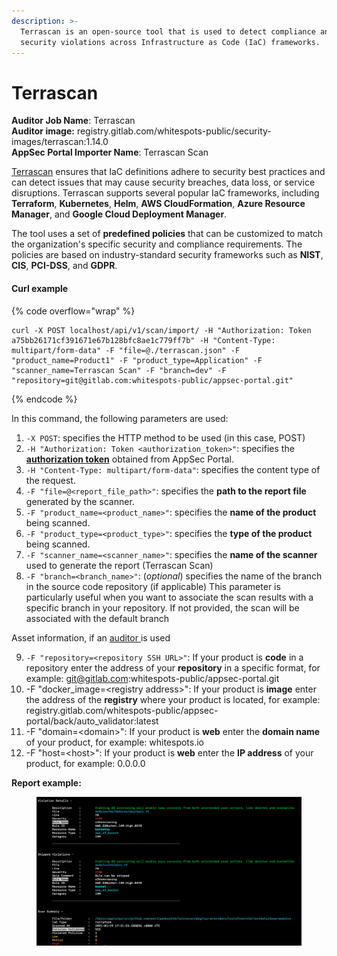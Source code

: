 ```yaml
---
description: >-
  Terrascan is an open-source tool that is used to detect compliance and
  security violations across Infrastructure as Code (IaC) frameworks.
---
```


# Terrascan

**Auditor Job Name**: Terrascan\
**Auditor image:** registry.gitlab.com/whitespots-public/security-images/terrascan:1.14.0\
**AppSec Portal Importer Name**: Terrascan Scan

[Terrascan](https://github.com/tenable/terrascan) ensures that IaC definitions adhere to security best practices and can detect issues that may cause security breaches, data loss, or service disruptions. Terrascan supports several popular IaC frameworks, including **Terraform**, **Kubernetes**, **Helm**, **AWS CloudFormation**, **Azure Resource Manager**, and **Google Cloud Deployment Manager**.

The tool uses a set of **predefined policies** that can be customized to match the organization's specific security and compliance requirements. The policies are based on industry-standard security frameworks such as **NIST**, **CIS**, **PCI-DSS**, and **GDPR**.

#### Curl example

{% code overflow="wrap" %}
```
curl -X POST localhost/api/v1/scan/import/ -H "Authorization: Token a75bb26171cf391671e67b128bfc8ae1c779ff7b" -H "Content-Type: multipart/form-data" -F "file=@./terrascan.json" -F "product_name=Product1" -F "product_type=Application" -F "scanner_name=Terrascan Scan" -F "branch=dev" -F "repository=git@gitlab.com:whitespots-public/appsec-portal.git"
```
{% endcode %}

In this command, the following parameters are used:

1. `-X POST`: specifies the HTTP method to be used (in this case, POST)
2. `-H "Authorization: Token <authorization_token>"`: specifies the [**authorization token**](../../importing-reports-from-scanners-to-appsec-portal/#authorization-token) obtained from AppSec Portal.
3. `-H "Content-Type: multipart/form-data"`: specifies the content type of the request.
4. `-F "file=@<report_file_path>"`: specifies the **path to the report file** generated by the scanner.
5. `-F "product_name=<product_name>"`: specifies the **name of the product** being scanned.
6. `-F "product_type=<product_type>"`: specifies the **type of the product** being scanned.
7. `-F "scanner_name=<scanner_name>"`: specifies the **name of the scanner** used to generate the report (Terrascan Scan)
8. `-F "branch=<branch_name>"`: (_optional_) specifies the name of the branch in the source code repository (if applicable) This parameter is particularly useful when you want to associate the scan results with a specific branch in your repository. If not provided, the scan will be associated with the default branch

Asset information, if an [auditor ](broken-reference)is used

9. `-F "repository=<repository SSH URL>"`: If your product is **code** in a repository enter the address of your **repository** in a specific format, for example: git@gitlab.com:whitespots-public/appsec-portal.git
10. &#x20;\-F "docker\_image=\<registry address>": If your product is **image** enter the address of the **registry** where your product is located, for example: registry.gitlab.com/whitespots-public/appsec-portal/back/auto\_validator:latest
11. \-F "domain=\<domain>": If your product is **web** enter the **domain name** of your product, for example: whitespots.io
12. \-F "host=\<host>": If your product is **web** enter the **IP address** of your product, for example: 0.0.0.0

**Report example:**

<figure><img src="../../../../.gitbook/assets/image (141).png" alt=""><figcaption></figcaption></figure>
